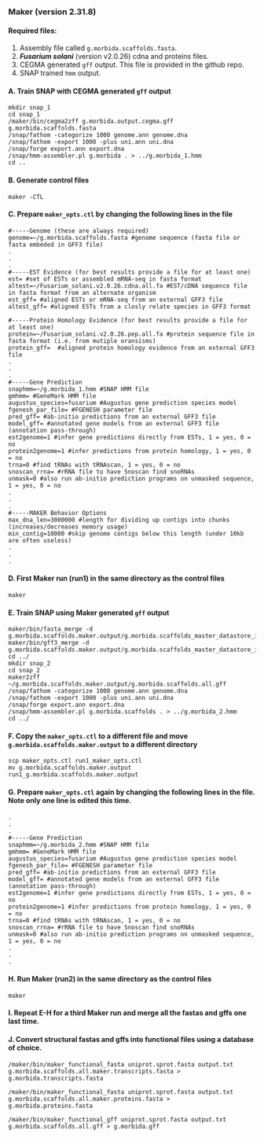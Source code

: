 ### Maker (version 2.31.8)
#### Required files:
1. Assembly file called ```g.morbida.scaffolds.fasta```.
2. ***Fusarium solani*** (version v2.0.26) cdna and proteins files.
3. CEGMA generated ```gff``` output. This file is provided in the github repo. 
4. SNAP trained ```hmm``` output.   

#### A. Train SNAP with CEGMA generated ```gff``` output

```
mkdir snap_1
cd snap_1
/maker/bin/cegma2zff g.morbida.output.cegma.gff g.morbida.scaffolds.fasta
/snap/fathom -categorize 1000 genome.ann genome.dna
/snap/fathom -export 1000 -plus uni.ann uni.dna
/snap/forge export.ann export.dna
/snap/hmm-assembler.pl g.morbida . > ../g.morbida_1.hmm
cd ..
```
#### B. Generate control files
```
maker -CTL
```

#### C. Prepare ```maker_opts.ctl``` by changing the following lines in the file

```
#-----Genome (these are always required)
genome=~/g.morbida.scaffolds.fasta #genome sequence (fasta file or fasta embeded in GFF3 file)
.
.
.
#-----EST Evidence (for best results provide a file for at least one)
est= #set of ESTs or assembled mRNA-seq in fasta format
altest=~/Fusarium_solani.v2.0.26.cdna.all.fa #EST/cDNA sequence file in fasta format from an alternate organism
est_gff= #aligned ESTs or mRNA-seq from an external GFF3 file
altest_gff= #aligned ESTs from a closly relate species in GFF3 format

#-----Protein Homology Evidence (for best results provide a file for at least one)
protein=~/Fusarium_solani.v2.0.26.pep.all.fa #protein sequence file in fasta format (i.e. from mutiple oransisms)
protein_gff=  #aligned protein homology evidence from an external GFF3 file
.
.
.
#-----Gene Prediction
snaphmm=~/g.morbida_1.hmm #SNAP HMM file
gmhmm= #GeneMark HMM file
augustus_species=fusarium #Augustus gene prediction species model
fgenesh_par_file= #FGENESH parameter file
pred_gff= #ab-initio predictions from an external GFF3 file
model_gff= #annotated gene models from an external GFF3 file (annotation pass-through)
est2genome=1 #infer gene predictions directly from ESTs, 1 = yes, 0 = no
protein2genome=1 #infer predictions from protein homology, 1 = yes, 0 = no
trna=0 #find tRNAs with tRNAscan, 1 = yes, 0 = no
snoscan_rrna= #rRNA file to have Snoscan find snoRNAs
unmask=0 #also run ab-initio prediction programs on unmasked sequence, 1 = yes, 0 = no
.
.
.
#-----MAKER Behavior Options
max_dna_len=3000000 #length for dividing up contigs into chunks (increases/decreases memory usage)
min_contig=10000 #skip genome contigs below this length (under 10kb are often useless)
.
.
.
```

#### D. First Maker run (run1) in the same directory as the control files
```
maker
```

#### E. Train SNAP using Maker generated ```gff``` output 
```
maker/bin/fasta_merge -d g.morbida.scaffolds.maker.output/g.morbida.scaffolds_master_datastore_index.log
maker/bin/gff3_merge -d g.morbida.scaffolds.maker.output/g.morbida.scaffolds_master_datastore_index.log
cd ../
mkdir snap_2
cd snap_2
maker2zff ~/g.morbida.scaffolds.maker.output/g.morbida.scaffolds.all.gff
/snap/fathom -categorize 1000 genome.ann genome.dna
/snap/fathom -export 1000 -plus uni.ann uni.dna
/snap/forge export.ann export.dna
/snap/hmm-assembler.pl g.morbida.scaffolds . > ../g.morbida_2.hmm
cd ../
```
#### F. Copy the ```maker_opts.ctl``` to a different file and move ```g.morbida.scaffolds.maker.output``` to a different directory
```
scp maker_opts.ctl run1_maker_opts.ctl
mv g.morbida.scaffolds.maker.output run1_g.morbida.scaffolds.maker.output
```
#### G. Prepare ```maker_opts.ctl``` again by changing the following lines in the file. Note only one line is edited this time. 

```
.
.
.
#-----Gene Prediction
snaphmm=~/g.morbida_2.hmm #SNAP HMM file
gmhmm= #GeneMark HMM file
augustus_species=fusarium #Augustus gene prediction species model
fgenesh_par_file= #FGENESH parameter file
pred_gff= #ab-initio predictions from an external GFF3 file
model_gff= #annotated gene models from an external GFF3 file (annotation pass-through)
est2genome=1 #infer gene predictions directly from ESTs, 1 = yes, 0 = no
protein2genome=1 #infer predictions from protein homology, 1 = yes, 0 = no
trna=0 #find tRNAs with tRNAscan, 1 = yes, 0 = no
snoscan_rrna= #rRNA file to have Snoscan find snoRNAs
unmask=0 #also run ab-initio prediction programs on unmasked sequence, 1 = yes, 0 = no
.
.
.
```


#### H. Run Maker (run2) in the same directory as the control files
```
maker
```
#### I. Repeat E-H for a third Maker run and merge all the fastas and gffs one last time.

#### J. Convert structural fastas and gffs into functional files using a database of choice.

```
/maker/bin/maker_functional_fasta uniprot.sprot.fasta output.txt g.morbida.scaffolds.all.maker.transcripts.fasta > g.morbida.transcripts.fasta
```

```
/maker/bin/maker_functional_fasta uniprot.sprot.fasta output.txt g.morbida.scaffolds.all.maker.proteins.fasta > g.morbida.proteins.fasta
```
```
/maker/bin/maker_functional_gff uniprot.sprot.fasta output.txt g.morbida.scaffolds.all.gff > g.morbida.gff
```